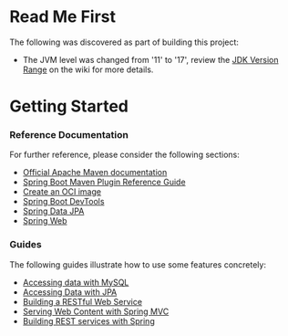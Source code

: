 # Read Me First
The following was discovered as part of building this project:

* The JVM level was changed from '11' to '17', review the [JDK Version Range](https://github.com/spring-projects/spring-framework/wiki/Spring-Framework-Versions#jdk-version-range) on the wiki for more details.

# Getting Started

### Reference Documentation
For further reference, please consider the following sections:

* [Official Apache Maven documentation](https://maven.apache.org/guides/index.html)
* [Spring Boot Maven Plugin Reference Guide](https://docs.spring.io/spring-boot/docs/3.0.0-SNAPSHOT/maven-plugin/reference/html/)
* [Create an OCI image](https://docs.spring.io/spring-boot/docs/3.0.0-SNAPSHOT/maven-plugin/reference/html/#build-image)
* [Spring Boot DevTools](https://docs.spring.io/spring-boot/docs/3.0.0-SNAPSHOT/reference/htmlsingle/#using.devtools)
* [Spring Data JPA](https://docs.spring.io/spring-boot/docs/3.0.0-SNAPSHOT/reference/htmlsingle/#data.sql.jpa-and-spring-data)
* [Spring Web](https://docs.spring.io/spring-boot/docs/3.0.0-SNAPSHOT/reference/htmlsingle/#web)

### Guides
The following guides illustrate how to use some features concretely:

* [Accessing data with MySQL](https://spring.io/guides/gs/accessing-data-mysql/)
* [Accessing Data with JPA](https://spring.io/guides/gs/accessing-data-jpa/)
* [Building a RESTful Web Service](https://spring.io/guides/gs/rest-service/)
* [Serving Web Content with Spring MVC](https://spring.io/guides/gs/serving-web-content/)
* [Building REST services with Spring](https://spring.io/guides/tutorials/rest/)

